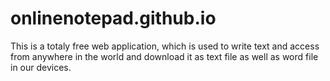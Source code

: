 # onlinenotepad.github.io
This is a totaly free web application, which is used to write text and access from anywhere in the world and download it as text file as well as word file in our devices.
